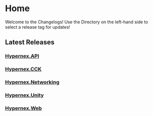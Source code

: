 # Home

Welcome to the Changelogs! Use the Directory on the left-hand side to select a release tag for updates!

## Latest Releases

### [Hypernex.API](./Hypernex.API/150.md)

### [Hypernex.CCK](./Hypernex.CCK/206.md)

### [Hypernex.Networking](./Hypernex.Networking/125.md)

### [Hypernex.Unity](./Hypernex.Unity/2025071b.md)

### [Hypernex.Web](./Hypernex.Web/132.md)